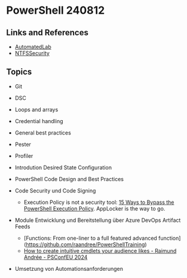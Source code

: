 # PowerShell 240812

## Links and References

- [AutomatedLab](https://automatedlab.org/en/latest/)
- [NTFSSecurity](https://github.com/raandree/NTFSSecurity)

## Topics

- Git
- DSC
- Loops and arrays
- Credential handling
- General best practices
- Pester
- Profiler

- Introdution Desired State Configuration
- PowerShell Code Design and Best Practices
- Code Security und Code Signing
  - Execution Policy is not a security tool: [15 Ways to Bypass the PowerShell Execution Policy](https://www.netspi.com/blog/technical-blog/network-pentesting/15-ways-to-bypass-the-powershell-execution-policy). AppLocker is the way to go.
- Module Entwicklung und Bereitstellung über Azure DevOps Artifact Feeds
  - [Functions: From one-liner to a full featured advanced function]      (https://github.com/raandree/PowerShellTraining)
  - [How to create intuitive cmdlets your audience likes - Raimund Andrée - PSConfEU 2024](https://www.youtube.com/watch?v=DlMOXDyvYIE)
- Umsetzung von Automationsanforderungen
